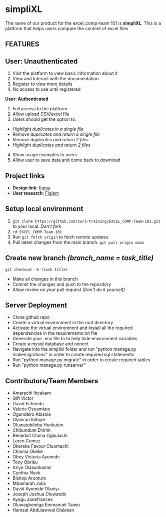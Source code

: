 # simpliXL

The name of our product for the excel_comp-team 101 is **simpliXL**. This is a platform that helps users compare the content of excel files

## FEATURES

## **User: Unauthenticated**

1. Visit the platform to view basic information about it
2. View and Interact with the documentation
3. Register to view more details
4. No access to use until registered

**User: Authenticated**

1. Full access to the platform
2. Allow upload CSV/excel file
3. Users should get the option to:

- _Highlight duplicates in a single file_
- _Remove duplicates and return a single file_
- _Remove duplicates and return 2 files_
- _Highlight duplicates and return 2 files_

4. Show usage examples to users
5. Allow user to save data and come back to download

## Project links

- **Design link**: [figma](https://www.figma.com/file/UV7dpsrV768tBbfFN8eWsz/simpliXL?node-id=0%3A1)
- **User research**: [Figjam](https://www.figma.com/file/res4sdWmcEBbOehYEF56al/User-research%2Fflow?node-id=0%3A1)


## Setup local environment

1. `git clone https://github.com/zuri-training/EXCEL_COMP-Team-101.git` to your local. _Don't fork_
2. `cd EXCEL_COMP-Team-101`
3. Run `git fetch origin` to fetch remote updates
4. Pull latest changes from the main branch. `git pull origin main`

## Create new branch _(branch_name = task_title)_

`git checkout -b (task title)`

- Make all changes in this branch
- Commit the changes and push to the repository
- Allow review on your pull request _(Don't do it yourself)_

## Server Deployment

- Clone github repo
- Create a virtual environment in the root directory
- Activate the virtual environment and install all the required dependencies in the requirements.txt file
- Generate your .env file to to help hide environment variables
- Create a mysql database and oonect
- Navigate into the simplixl folder and run "python manage.py makemigrations" in order to create required sql statements
- Run "python manage.py migrate" in order to create required tables
- Run "python manage.py runserver"

## Contributors/Team Members

- Amarachi Iheakam
- Gift Victor
- David Echendu
- Valerie Osuamkpe
- Ogundairo Abisola
- Olaniran Ibitoye
- Oluwatobiloba Hunkuten
- Chibundum Ehirim
- Benedict Chima Ogbulachi
- Loren Gomez
- Okereke Favour Oluomachi
- Chioma Okeke
- Obey Victoria Ayomide
- Tony Obriku
- Ariyo Olasunkanmi
- Cynthia Nsek
- Bishop Aruoture
- Mbamarah Julia
- David Ayomide Olaniyi
- Joseph Joshua Oluwatobi
- Ayogu Janefrances
- Oluwagbemiga Emmanuel Taiwo
- Hamzat Abdulawwal Olalekan
